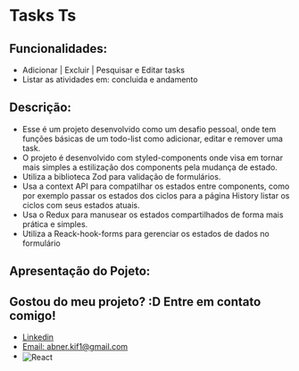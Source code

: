 # Tasks Ts

## Funcionalidades:
- Adicionar | Excluir | Pesquisar e Editar tasks
- Listar as atividades em: concluida e andamento

## Descrição:
- Esse é um projeto desenvolvido como um desafio pessoal, onde tem funções básicas de um todo-list como adicionar, editar e remover uma task.
- O projeto é desenvolvido com styled-components onde visa em tornar mais simples a estilização dos components pela mudança de estado.
- Utiliza a biblioteca Zod para validação de formulários.
- Usa a context API para compatilhar os estados entre components, como por exemplo passar os estados dos ciclos para a página History listar os ciclos com seus estados atuais.
- Usa o Redux para manusear os estados compartilhados de forma mais prática e simples.
- Utiliza a Reack-hook-forms para gerenciar os estados de dados no formulário


## Apresentação do Pojeto:



## Gostou do meu projeto? :D Entre em contato comigo! 
- [Linkedin](https://www.linkedin.com/in/abner-santos-b195b8228/) <br/>
- [Email: abner.kif1@gmail.com](mailto:abner.kif1@gmail.com)
- <img align="center" alt="React" src="https://img.shields.io/badge/React-20232A?style=for-the-badge&logo=react&logoColor=61DAFB%22">
